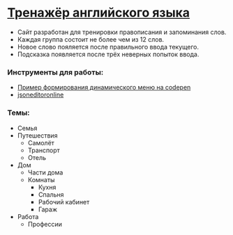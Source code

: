 # [Тренажёр английского языка](https://aruytehno.github.io/)
* Сайт разработан для тренировки правописания и запоминания слов.
* Каждая группа состоит не более чем из 12 слов.
* Новое слово пояляется после правильного ввода текущего.
* Подсказка появляется после трёх неверных попыток ввода.
### Инструменты для работы:
* [Пример формирования динамического меню на codepen](https://codepen.io/saifou/pen/pmBZxe?editors=0010)
* [jsoneditoronline](https://jsoneditoronline.org/#)
### Темы:
* Семья
* Путешествия
    * Самолёт
    * Транспорт
    * Отель
* Дом
    * Части дома
    * Комнаты
        * Кухня
        * Спальня
        * Рабочий кабинет
        * Гараж
* Работа
    * Профессии
